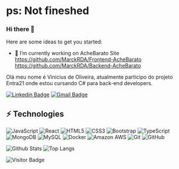 # ps: Not fineshed
### Hi there 👋

Here are some ideas to get you started:

- 🔭 I’m currently working on AcheBarato Site
  https://github.com/MarckRDA/Frontend-AcheBarato
    https://github.com/MarckRDA/Backend-AcheBarato


Olá meu nome é Vinicius de Oliveira, atualmente participo do projeto Entra21 onde estou cursando C# para back-end developers.


[![Linkedin Badge](https://img.shields.io/badge/-Vinicius_Oliveira-blue?style=flat-square&logo=Linkedin&logoColor=white&link=https://https://www.linkedin.com/in/vinicius-oliveira-2273821a0/)](https://www.linkedin.com/in/vinicius-oliveira-2273821a0/)
[![Gmail Badge](https://img.shields.io/badge/-vinicius.oliveira7787@gmail.com-c14438?style=flat-square&logo=Gmail&logoColor=white&link=mailto:vinicius.oliveira7787@gmail.com)](mailto:vinicius.oliveira7787@gmail.com)

## ⚡ Technologies

![JavaScript](https://img.shields.io/badge/-JavaScript-black?style=flat-square&logo=javascript)
![React](https://img.shields.io/badge/-React-black?style=flat-square&logo=react)
![HTML5](https://img.shields.io/badge/-HTML5-E34F26?style=flat-square&logo=html5&logoColor=white)
![CSS3](https://img.shields.io/badge/-CSS3-1572B6?style=flat-square&logo=css3)
![Bootstrap](https://img.shields.io/badge/-Bootstrap-563D7C?style=flat-square&logo=bootstrap)
![TypeScript](https://img.shields.io/badge/-TypeScript-007ACC?style=flat-square&logo=typescript)
![MongoDB](https://img.shields.io/badge/-MongoDB-black?style=flat-square&logo=mongodb)
![MySQL](https://img.shields.io/badge/-MySQL-black?style=flat-square&logo=mysql)
![Docker](https://img.shields.io/badge/-Docker-black?style=flat-square&logo=docker)
![Amazon AWS](https://img.shields.io/badge/Amazon%20AWS-232F3E?style=flat-square&logo=amazon-aws)
![Git](https://img.shields.io/badge/-Git-black?style=flat-square&logo=git)
![GitHub](https://img.shields.io/badge/-GitHub-181717?style=flat-square&logo=github)

![Github Stats](https://github-readme-stats.vercel.app/api?username=vinicius-oliveira7787&count_private=true&show_icons=true&include_all_commits=true)
![Top Langs](https://github-readme-stats.vercel.app/api/top-langs/?username=vinicius-oliveira7787&hide=TeX&layout=compact)

![Visitor Badge](https://visitor-badge.laobi.icu/badge?page_id=vinicius-oliveira7787.vinicius-oliveira7787)
